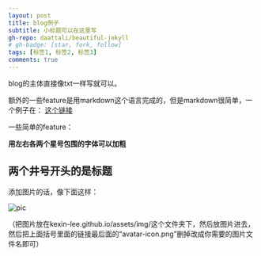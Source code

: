 ```yaml
---
layout: post
title: blog例子
subtitle: 小标题可以在这里写
gh-repo: daattali/beautiful-jekyll
# gh-badge: [star, fork, follow]
tags: [标签1, 标签2, 标签3]
comments: true
---
```


blog的主体直接像txt一样写就可以。

额外的一些feature是用markdown这个语言完成的，但是markdown很简单，一个例子在： [这个链接](https://markdowntutorial.com/)


一些简单的feature：

**用左右各两个星号包围的字体可以加粗**

## 两个井号开头的是标题


添加图片的话，像下面这样：

![pic](https://kexin-lee.github.io/assets/img/avatar-icon.png)

（把图片放在kexin-lee.github.io/assets/img/这个文件夹下，然后放图片进去，然后把上面括号里面的链接最后面的“avatar-icon.png”删掉改成你需要的图片文件名即可）
